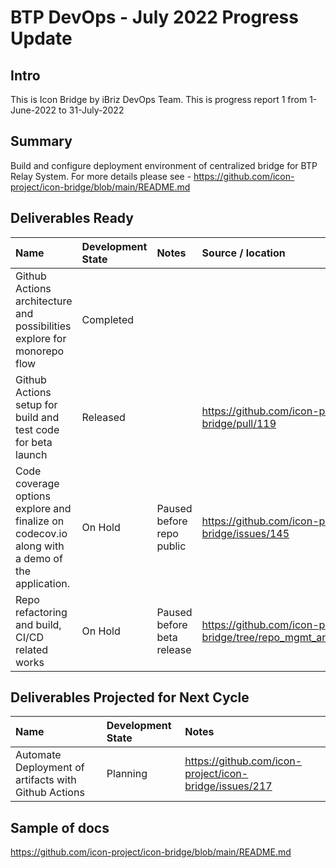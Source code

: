 # BTP DevOps - July 2022 Progress Update



## Intro
This is Icon Bridge by iBriz DevOps Team. This is progress report 1 from 1-June-2022 to 31-July-2022

## Summary
Build and configure deployment environment of centralized bridge for BTP Relay System.
For more details please see - https://github.com/icon-project/icon-bridge/blob/main/README.md 

## Deliverables Ready

| Name | Development State | Notes | Source / location |
|:-----|:------------------|:------|:------------------|
| Github Actions architecture and possibilities explore for monorepo flow | Completed | 
| Github Actions setup for build and test code for beta launch | Released | | https://github.com/icon-project/icon-bridge/pull/119 |
| Code coverage options explore and finalize on codecov.io along with a demo of the application. | On Hold | Paused before repo public | https://github.com/icon-project/icon-bridge/issues/145 |
| Repo refactoring and build, CI/CD related works | On Hold | Paused before beta release | https://github.com/icon-project/icon-bridge/tree/repo_mgmt_and_github_actions/provision |

## Deliverables Projected for Next Cycle

| Name | Development State | Notes |
|:-----|:------------------|:------|
|Automate Deployment of artifacts with Github Actions | Planning | https://github.com/icon-project/icon-bridge/issues/217 |


## Sample of docs
https://github.com/icon-project/icon-bridge/blob/main/README.md 
